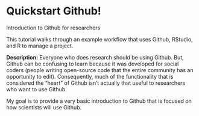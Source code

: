 # Quickstart Github!

Introduction to Github for researchers

This tutorial walks through an example workflow that uses Github, RStudio, and R to manage a project.

**Description:** Everyone who does research should be using Github. But, Github can be confusing to learn because it was developed for social coders (people writing open-source code that the entire community has an opportunity to edit).  Consequently, much of the functionality that is considered the “heart” of Github isn’t actually that useful to researchers who want to use Github.  

My goal is to provide a very basic introduction to Github that is focused on how scientists will use Github.
